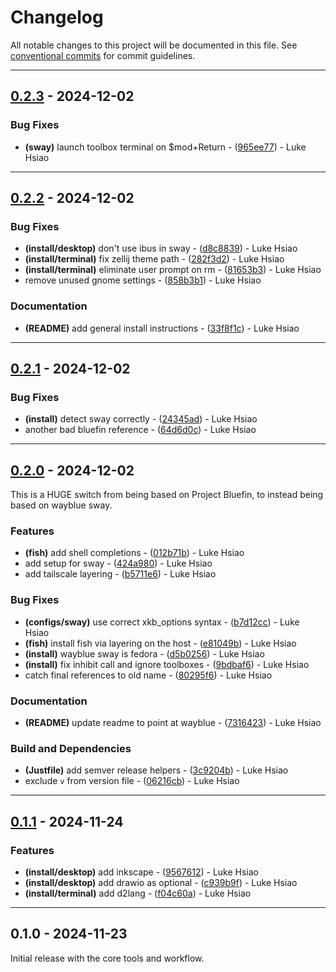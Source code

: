 # Changelog

All notable changes to this project will be documented in this file. See [conventional commits](https://www.conventionalcommits.org/) for commit guidelines.

---
## [0.2.3](https://github.com/lukehsiao/omakase-blue/compare/v0.2.2..v0.2.3) - 2024-12-02

### Bug Fixes

- **(sway)** launch toolbox terminal on $mod+Return - ([965ee77](https://github.com/lukehsiao/omakase-blue/commit/965ee77b3a0ff9289122be9b6ee964f0802eec07)) - Luke Hsiao

---
## [0.2.2](https://github.com/lukehsiao/omakase-blue/compare/v0.2.1..v0.2.2) - 2024-12-02

### Bug Fixes

- **(install/desktop)** don't use ibus in sway - ([d8c8839](https://github.com/lukehsiao/omakase-blue/commit/d8c883988df08456c4af3351d767e13e1245573b)) - Luke Hsiao
- **(install/terminal)** fix zellij theme path - ([282f3d2](https://github.com/lukehsiao/omakase-blue/commit/282f3d26069050d2e4ee246992d9a62860510b87)) - Luke Hsiao
- **(install/terminal)** eliminate user prompt on rm - ([81653b3](https://github.com/lukehsiao/omakase-blue/commit/81653b34b5e876aa8d38be0247572655f4f33b63)) - Luke Hsiao
- remove unused gnome settings - ([858b3b1](https://github.com/lukehsiao/omakase-blue/commit/858b3b129d82649fe32a1fd368eed042e7c1d5df)) - Luke Hsiao

### Documentation

- **(README)** add general install instructions - ([33f8f1c](https://github.com/lukehsiao/omakase-blue/commit/33f8f1c6031bbc88a9ff87b69039b5dd30f63496)) - Luke Hsiao

---
## [0.2.1](https://github.com/lukehsiao/omakase-blue/compare/v0.2.0..v0.2.1) - 2024-12-02

### Bug Fixes

- **(install)** detect sway correctly - ([24345ad](https://github.com/lukehsiao/omakase-blue/commit/24345adedc3bd906641f0fdd142832ebc95d45c3)) - Luke Hsiao
- another bad bluefin reference - ([64d6d0c](https://github.com/lukehsiao/omakase-blue/commit/64d6d0cb3e697120f7850c1829911090089f83ac)) - Luke Hsiao

---
## [0.2.0](https://github.com/lukehsiao/omakase-blue/compare/v0.1.1..v0.2.0) - 2024-12-02

This is a HUGE switch from being based on Project Bluefin, to instead being based on wayblue sway.

### Features

- **(fish)** add shell completions - ([012b71b](https://github.com/lukehsiao/omakase-blue/commit/012b71bad04f7dd0722cb76b9a9fa60ab34ae17a)) - Luke Hsiao
- add setup for sway - ([424a980](https://github.com/lukehsiao/omakase-blue/commit/424a980b460a0b8c8ae16dadd1ba4d3432e16c0a)) - Luke Hsiao
- add tailscale layering - ([b5711e6](https://github.com/lukehsiao/omakase-blue/commit/b5711e6bbeac83b022df9d9708c33828ef914bdb)) - Luke Hsiao

### Bug Fixes

- **(configs/sway)** use correct xkb_options syntax - ([b7d12cc](https://github.com/lukehsiao/omakase-blue/commit/b7d12cca75d9c5b1a3252b4053645f64ab2f480e)) - Luke Hsiao
- **(fish)** install fish via layering on the host - ([e81049b](https://github.com/lukehsiao/omakase-blue/commit/e81049bf7ddd5314f72b7e909e4ddc3c98e9949a)) - Luke Hsiao
- **(install)** wayblue sway is fedora - ([d5b0256](https://github.com/lukehsiao/omakase-blue/commit/d5b0256de44306153aebe4bf6b4d3a686d81dbba)) - Luke Hsiao
- **(install)** fix inhibit call and ignore toolboxes - ([9bdbaf6](https://github.com/lukehsiao/omakase-blue/commit/9bdbaf679fdb1411fb4042a06a0aa7deb65c21f8)) - Luke Hsiao
- catch final references to old name - ([80295f6](https://github.com/lukehsiao/omakase-blue/commit/80295f61adf291b457f015037880be1e92bc9008)) - Luke Hsiao

### Documentation

- **(README)** update readme to point at wayblue - ([7316423](https://github.com/lukehsiao/omakase-blue/commit/7316423d24ee1d0d6de9176a20938cb2014e3755)) - Luke Hsiao

### Build and Dependencies

- **(Justfile)** add semver release helpers - ([3c9204b](https://github.com/lukehsiao/omakase-blue/commit/3c9204b6576d0e09a63eaf769f0dec16d667957e)) - Luke Hsiao
- exclude `v` from version file - ([06216cb](https://github.com/lukehsiao/omakase-blue/commit/06216cb3df1c75d966e56d7e32697eb3a921591a)) - Luke Hsiao

---
## [0.1.1](https://github.com/lukehsiao/omakase-blue/compare/v0.1.0..v0.1.1) - 2024-11-24

### Features

- **(install/desktop)** add inkscape - ([9567612](https://github.com/lukehsiao/omakase-blue/commit/95676129bdb31fd60f1c034cf6dc7433aa15cfd4)) - Luke Hsiao
- **(install/desktop)** add drawio as optional - ([c939b9f](https://github.com/lukehsiao/omakase-blue/commit/c939b9ff64f29a66f5a138fb42907f4b698fdc52)) - Luke Hsiao
- **(install/terminal)** add d2lang - ([f04c60a](https://github.com/lukehsiao/omakase-blue/commit/f04c60a06d1c1cf5a184feb0ca08a3e3cc2cc00f)) - Luke Hsiao

---
## 0.1.0 - 2024-11-23

Initial release with the core tools and workflow.
